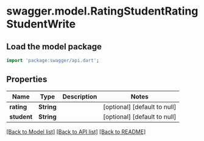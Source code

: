 # swagger.model.RatingStudentRatingStudentWrite

## Load the model package
```dart
import 'package:swagger/api.dart';
```

## Properties
Name | Type | Description | Notes
------------ | ------------- | ------------- | -------------
**rating** | **String** |  | [optional] [default to null]
**student** | **String** |  | [optional] [default to null]

[[Back to Model list]](../README.md#documentation-for-models) [[Back to API list]](../README.md#documentation-for-api-endpoints) [[Back to README]](../README.md)

